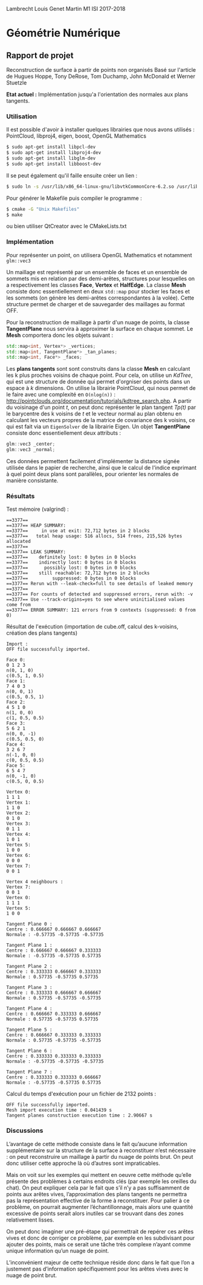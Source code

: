 Lambrecht Louis
Genet Martin
 M1 ISI 2017-2018
 
# Géométrie Numérique

## Rapport de projet

Reconstruction de surface à partir de points non organisés
Basé sur l'article de Hugues Hoppe, Tony DeRose, Tom Duchamp, John McDonald et Werner Stuetzle

**Etat actuel :** Implémentation jusqu'a l'orientation des normales aux plans tangents.

### Utilisation

Il est possible d'avoir à installer quelques librairies que nous avons utilisés :
PointCloud, libproj4, eigen, boost, OpenGL Mathematics
```sh
$ sudo apt-get install libpcl-dev
$ sudo apt-get install libproj4-dev
$ sudo apt-get install libglm-dev
$ sudo apt-get install libboost-dev
```

Il se peut également qu'il faille ensuite créer un lien :
```sh
$ sudo ln -s /usr/lib/x86_64-linux-gnu/libvtkCommonCore-6.2.so /usr/lib/libvtkproj4.so
```

Pour générer le Makefile puis compiler le programme :
```sh
$ cmake -G "Unix Makefiles"
$ make
```

ou bien utiliser QtCreator avec le CMakeLists.txt

### Implémentation

Pour représenter un point, on utilisera OpenGL Mathematics et notamment ```glm::vec3```

Un maillage est représenté par un ensemble de faces et un ensemble de sommets mis en relation par des demi-arêtes, structures pour lesquelles on a respectivement les classes **Face**, **Vertex** et **HalfEdge**. La classe **Mesh** consiste donc essentiellement en deux ``` std::map ``` pour stocker les faces et les sommets (on génère les demi-arêtes correspondantes à la volée). Cette structure permet de charger et de sauvegarder des maillages au format OFF.

Pour la reconstruction de maillage à partir d'un nuage de points, la classe  **TangentPlane** nous servira à approximer la surface en chaque sommet. Le **Mesh** comportera donc les objets suivant : 
```cpp
std::map<int, Vertex*> _vertices;
std::map<int, TangentPlane*> _tan_planes;
std::map<int, Face*> _faces;
``` 
Les **plans tangents** sont sont construits dans la classe **Mesh** en calculant les k plus proches voisins de chaque point. Pour cela, on utilise un *KdTree*, qui est une structure de donnée qui permet d'orgniser des points dans un espace à *k* dimensions. On utilise la librairie PointCloud, qui nous permet de le faire avec une complexité en ```O(nlog(n))``` : http://pointclouds.org/documentation/tutorials/kdtree_search.php. A partir du voisinage d'un point *t*, on peut donc représenter le plan tangent *Tp(t)* par le barycentre des k voisins de *t* et le vecteur normal au plan obtenu en calculant les vecteurs propres de la matrice de covariance des k voisins, ce qui est fait via un ```EigenSolver``` de la librairie Eigen. Un objet **TangentPlane** consiste donc essentiellement deux attributs :
```cpp
glm::vec3 _center;
glm::vec3 _normal;
``` 

Ces données permettent facilement d'implémenter la distance signée utilisée dans le papier de recherche, ainsi que le calcul de l'indice exprimant à quel point deux plans sont parallèles, pour orienter les normales de manière consistante.

### Résultats

Test mémoire (valgrind) :
```
==3377== 
==3377== HEAP SUMMARY:
==3377==     in use at exit: 72,712 bytes in 2 blocks
==3377==   total heap usage: 516 allocs, 514 frees, 215,526 bytes allocated
==3377== 
==3377== LEAK SUMMARY:
==3377==    definitely lost: 0 bytes in 0 blocks
==3377==    indirectly lost: 0 bytes in 0 blocks
==3377==      possibly lost: 0 bytes in 0 blocks
==3377==    still reachable: 72,712 bytes in 2 blocks
==3377==         suppressed: 0 bytes in 0 blocks
==3377== Rerun with --leak-check=full to see details of leaked memory
==3377== 
==3377== For counts of detected and suppressed errors, rerun with: -v
==3377== Use --track-origins=yes to see where uninitialised values come from
==3377== ERROR SUMMARY: 121 errors from 9 contexts (suppressed: 0 from 0)
```

Résultat de l'exécution (importation de cube.off, calcul des k-voisins, création des plans tangents)
```
Import :
OFF file successfully imported.

Face 0:
0 1 2 3 
n(0, 1, 0)
c(0.5, 1, 0.5)
Face 1:
7 4 0 3 
n(0, 0, 1)
c(0.5, 0.5, 1)
Face 2:
4 5 1 0 
n(1, 0, 0)
c(1, 0.5, 0.5)
Face 3:
5 6 2 1 
n(0, 0, -1)
c(0.5, 0.5, 0)
Face 4:
3 2 6 7 
n(-1, 0, 0)
c(0, 0.5, 0.5)
Face 5:
6 5 4 7 
n(0, -1, 0)
c(0.5, 0, 0.5)

Vertex 0:
1 1 1
Vertex 1:
1 1 0
Vertex 2:
0 1 0
Vertex 3:
0 1 1
Vertex 4:
1 0 1
Vertex 5:
1 0 0
Vertex 6:
0 0 0
Vertex 7:
0 0 1

Vertex 4 neighbours :
Vertex 7:
0 0 1
Vertex 0:
1 1 1
Vertex 5:
1 0 0

Tangent Plane 0 : 
Centre : 0.666667 0.666667 0.666667
Normale : -0.57735 -0.57735 -0.57735

Tangent Plane 1 : 
Centre : 0.666667 0.666667 0.333333
Normale : -0.57735 -0.57735 0.57735

Tangent Plane 2 : 
Centre : 0.333333 0.666667 0.333333
Normale : 0.57735 -0.57735 0.57735

Tangent Plane 3 : 
Centre : 0.333333 0.666667 0.666667
Normale : 0.57735 -0.57735 -0.57735

Tangent Plane 4 : 
Centre : 0.666667 0.333333 0.666667
Normale : 0.57735 -0.57735 0.57735

Tangent Plane 5 : 
Centre : 0.666667 0.333333 0.333333
Normale : 0.57735 -0.57735 -0.57735

Tangent Plane 6 : 
Centre : 0.333333 0.333333 0.333333
Normale : -0.57735 -0.57735 -0.57735

Tangent Plane 7 : 
Centre : 0.333333 0.333333 0.666667
Normale : -0.57735 -0.57735 0.57735
```

Calcul du temps d'exécution pour un fichier de 2132 points :
```
OFF file successfully imported.
Mesh import execution time : 0.041439 s
Tangent planes construction execution time : 2.90667 s
```

### Discussions

L’avantage de cette méthode consiste dans le fait qu’aucune information supplémentaire sur la structure de la surface à reconstituer n’est nécessaire : on peut reconstruire un maillage à partir du nuage de points brut. On peut donc utiliser cette approche là où d’autres sont impraticables.

Mais on voit sur les exemples qui mettent en oeuvre cette méthode qu’elle présente des problèmes à certains endroits clés (par exemple les oreilles du chat). On peut expliquer cela par le fait que s’il n’y a pas suffisamment de points aux arêtes vives, l’approximation des plans tangents ne permettra pas la représentation effective de la forme à reconstituer. Pour palier à ce problème, on pourrait augmenter l’échantillonnage, mais alors une quantité excessive de points serait alors inutiles car se trouvant dans des zones relativement lisses. 

On peut donc imaginer une pré-étape qui permettrait de repérer ces arêtes vives et donc de corriger ce problème, par exemple en les subdivisant pour ajouter des points, mais ce serait une tâche très complexe n’ayant comme unique information qu’un nuage de point.

L’inconvénient majeur de cette technique réside donc dans le fait que l’on a justement pas d’information spécifiquement pour les arêtes vives avec le nuage de point brut. 
